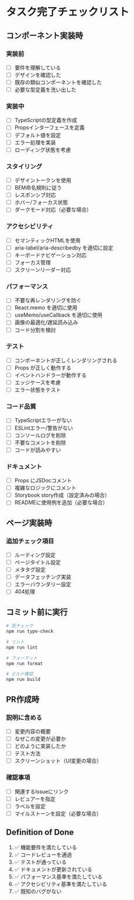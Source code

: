 # タスク完了チェックリスト

## コンポーネント実装時

### 実装前
- [ ] 要件を理解している
- [ ] デザインを確認した
- [ ] 既存の類似コンポーネントを確認した
- [ ] 必要な型定義を洗い出した

### 実装中
- [ ] TypeScriptの型定義を作成
- [ ] Propsインターフェースを定義
- [ ] デフォルト値を設定
- [ ] エラー処理を実装
- [ ] ローディング状態を考慮

### スタイリング
- [ ] デザイントークンを使用
- [ ] BEM命名規則に従う
- [ ] レスポンシブ対応
- [ ] ホバー/フォーカス状態
- [ ] ダークモード対応（必要な場合）

### アクセシビリティ
- [ ] セマンティックHTMLを使用
- [ ] aria-label/aria-describedby を適切に設定
- [ ] キーボードナビゲーション対応
- [ ] フォーカス管理
- [ ] スクリーンリーダー対応

### パフォーマンス
- [ ] 不要な再レンダリングを防ぐ
- [ ] React.memo を適切に使用
- [ ] useMemo/useCallback を適切に使用
- [ ] 画像の最適化/遅延読み込み
- [ ] コード分割を検討

### テスト
- [ ] コンポーネントが正しくレンダリングされる
- [ ] Props が正しく動作する
- [ ] イベントハンドラーが動作する
- [ ] エッジケースを考慮
- [ ] エラー状態をテスト

### コード品質
- [ ] TypeScriptエラーがない
- [ ] ESLintエラー/警告がない
- [ ] コンソールログを削除
- [ ] 不要なコメントを削除
- [ ] コードが読みやすい

### ドキュメント
- [ ] Props にJSDocコメント
- [ ] 複雑なロジックにコメント
- [ ] Storybook story作成（設定済みの場合）
- [ ] READMEに使用例を追加（必要な場合）

## ページ実装時

### 追加チェック項目
- [ ] ルーティング設定
- [ ] ページタイトル設定
- [ ] メタタグ設定
- [ ] データフェッチング実装
- [ ] エラーバウンダリー設定
- [ ] 404処理

## コミット前に実行

```bash
# 型チェック
npm run type-check

# リント
npm run lint

# フォーマット
npm run format

# ビルド確認
npm run build
```

## PR作成時

### 説明に含める
- [ ] 変更内容の概要
- [ ] なぜこの変更が必要か
- [ ] どのように実装したか
- [ ] テスト方法
- [ ] スクリーンショット（UI変更の場合）

### 確認事項
- [ ] 関連するIssueにリンク
- [ ] レビュアーを指定
- [ ] ラベルを設定
- [ ] マイルストーンを設定（必要な場合）

## Definition of Done

1. ✅ 機能要件を満たしている
2. ✅ コードレビューを通過
3. ✅ テストが通っている
4. ✅ ドキュメントが更新されている
5. ✅ パフォーマンス基準を満たしている
6. ✅ アクセシビリティ基準を満たしている
7. ✅ 既知のバグがない